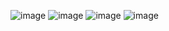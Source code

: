 ![image](https://github.com/user-attachments/assets/f53a7926-14f5-4fdb-9816-5006341c81fe)
![image](https://github.com/user-attachments/assets/5468107f-3cf1-4199-b18e-a5db2edb244a)
![image](https://github.com/user-attachments/assets/6684fa72-16ee-4f15-8104-c53926144ae0)
![image](https://github.com/user-attachments/assets/fc7833f8-63bf-4ea2-8ed5-f577fb8c42ee)
